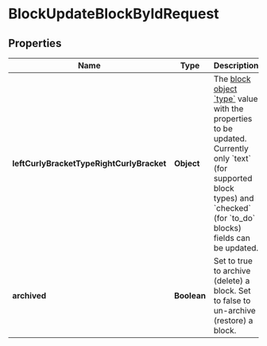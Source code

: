 

# BlockUpdateBlockByIdRequest


## Properties

| Name | Type | Description | Notes |
|------------ | ------------- | ------------- | -------------|
|**leftCurlyBracketTypeRightCurlyBracket** | **Object** | The [block object &#x60;type&#x60;](ref:block#block-object-keys) value with the properties to be updated. Currently only &#x60;text&#x60; (for supported block types) and &#x60;checked&#x60; (for &#x60;to_do&#x60; blocks) fields can be updated. |  [optional] |
|**archived** | **Boolean** | Set to true to archive (delete) a block. Set to false to un-archive (restore) a block. |  [optional] |



